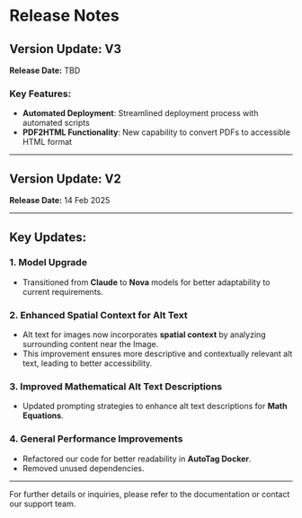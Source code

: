 # Release Notes

## Version Update: V3  
**Release Date:** TBD  

### Key Features:
- **Automated Deployment**: Streamlined deployment process with automated scripts
- **PDF2HTML Functionality**: New capability to convert PDFs to accessible HTML format

---

## Version Update: V2  
**Release Date:** 14 Feb 2025  

---

## Key Updates:

### 1. Model Upgrade  
- Transitioned from **Claude** to **Nova** models for better adaptability to current requirements.

### 2. Enhanced Spatial Context for Alt Text  
- Alt text for images now incorporates **spatial context** by analyzing surrounding content near the Image.  
- This improvement ensures more descriptive and contextually relevant alt text, leading to better accessibility.

### 3. Improved Mathematical Alt Text Descriptions  
- Updated prompting strategies to enhance alt text descriptions for **Math Equations**.

### 4. General Performance Improvements  
- Refactored our code for better readability in **AutoTag Docker**.  
- Removed unused dependencies.

---

For further details or inquiries, please refer to the documentation or contact our support team.


